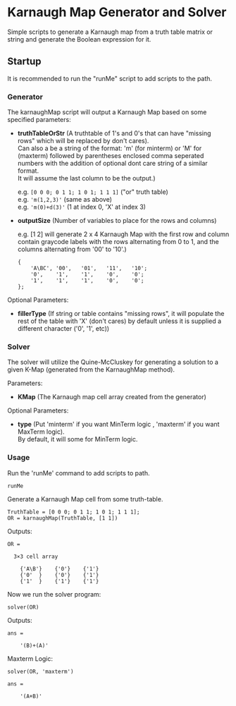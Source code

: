 # Karnaugh Map Generator and Solver
Simple scripts to generate a Karnaugh map from a truth table matrix or string and generate the Boolean expression for it.

## Startup
It is recommended to run the "runMe" script to add scripts to the path.

### Generator
The karnaughMap script will output a Karnaugh Map based on some specified parameters:
- **truthTableOrStr** (A truthtable of 1's and 0's that can have "missing rows" which will be replaced by don't cares).  
    Can also a be a string of the format: 'm' (for minterm) or 'M' for (maxterm) followed by parentheses enclosed comma seperated numbers
    with the addition of optional dont care string of a similar format.  
    It will assume the last column to be the output.)  
    
    e.g. ``[0 0 0; 0 1 1; 1 0 1; 1 1 1]``  ("or" truth table)  
    e.g. ``'m(1,2,3)'`` (same as above)  
    e.g. ``'m(0)+d(3)'`` (1 at index 0, 'X' at index 3)  
    
- **outputSize** (Number of variables to place for the rows and columns)  

    e.g. [1 2] will generate 2 x 4 Karnaugh Map with the first row and column contain graycode labels
    with the rows alternating from 0 to 1, and the columns alternating from '00' to '10'.)
    ```
    {
        'A\BC', '00',   '01',   '11',   '10';
        '0',    '1',    '1',    '0',    '0';
        '1',    '1',    '1',    '0',    '0';
    };
    ```
    
Optional Parameters:
- **fillerType** (If string or table contains "missing rows", it will populate the rest of the table
    with 'X' (don't cares) by default unless it is supplied a different character ('0', '1', etc))

### Solver
The solver will utilize the Quine-McCluskey for generating a solution to a given K-Map (generated from the KarnaughMap method).

Parameters:
- **KMap**  (The Karnaugh map cell array created from the generator)

Optional Parameters:
- **type** (Put 'minterm' if you want MinTerm logic , 'maxterm' if you want MaxTerm logic).  
    By default, it will some for MinTerm logic.

### Usage 
Run the 'runMe' command to add scripts to path.
```
runMe
```

Generate a Karnaugh Map cell from some truth-table.
```
TruthTable = [0 0 0; 0 1 1; 1 0 1; 1 1 1];
OR = karnaughMap(TruthTable, [1 1])
```
Outputs:
```
OR =

  3×3 cell array

    {'A\B'}    {'0'}    {'1'}
    {'0'  }    {'0'}    {'1'}
    {'1'  }    {'1'}    {'1'}
```
Now we run the solver program:
```
solver(OR)
```
Outputs:
```
ans =

    '(B)+(A)'
```
Maxterm Logic:
```solver
solver(OR, 'maxterm')

ans =

    '(A+B)'
```
